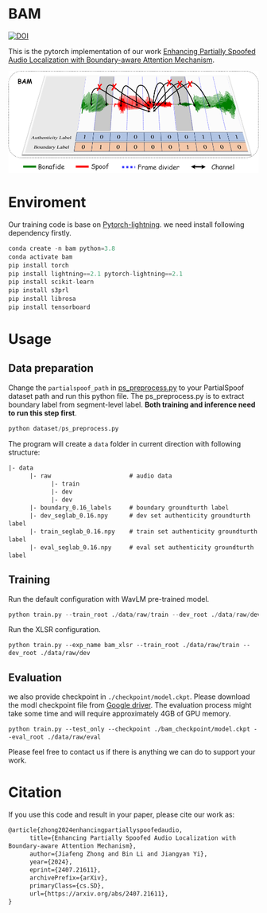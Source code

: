 
# BAM

[![DOI](https://zenodo.org/badge/822386562.svg)](https://zenodo.org/doi/10.5281/zenodo.12747416)

This is the pytorch implementation of our work [Enhancing Partially Spoofed Audio Localization with Boundary-aware Attention Mechanism](https://arxiv.org/abs/2407.21611).


![Introducation of BAM](./res/introduction.png)

# Enviroment

Our training code is base on [Pytorch-lightning](https://lightning.ai/docs/pytorch/stable/). we need install following dependency firstly.

```python
conda create -n bam python=3.8
conda activate bam
pip install torch
pip install lightning==2.1 pytorch-lightning==2.1
pip install scikit-learn
pip install s3prl
pip install librosa
pip install tensorboard
```
# Usage
## Data preparation
Change the `partialspoof_path` in [ps_preprocess.py](/dataset/ps_preprocess.py) to your PartialSpoof dataset path and run this python file.
The ps_preprocess.py is to extract boundary label from segment-level label. **Both training and inference need to run this step first**.

```python
python dataset/ps_preprocess.py 
```

The program will create a `data` folder in current direction with following structure:
```
|- data
      |- raw                      # audio data
            |- train
            |- dev
            |- dev
      |- boundary_0.16_labels     # boundary groundturth label
      |- dev_seglab_0.16.npy      # dev set authenticity groundturth label
      |- train_seglab_0.16.npy    # train set authenticity groundturth label
      |- eval_seglab_0.16.npy     # eval set authenticity groundturth label

```
## Training
Run the default configuration with WavLM pre-trained model.
```python
python train.py --train_root ./data/raw/train --dev_root ./data/raw/dev
```

Run the XLSR configuration.
```
python train.py --exp_name bam_xlsr --train_root ./data/raw/train --dev_root ./data/raw/dev
```

## Evaluation
we also provide checkpoint in `./checkpoint/model.ckpt`. Please download the modl checkpoint file from [Google driver](https://drive.google.com/file/d/1eL3Ca27hEruI20lkoqkQEnZlb2GzTyHT/view?usp=sharing). 
The evaluation process might take some time and will require approximately 4GB of GPU memory.
```
python train.py --test_only --checkpoint ./bam_checkpoint/model.ckpt --eval_root ./data/raw/eval
```

Please feel free to contact us if there is anything we can do to support your work.

# Citation
If you use this code and result in your paper, please cite our work as:
```
@article{zhong2024enhancingpartiallyspoofedaudio,
      title={Enhancing Partially Spoofed Audio Localization with Boundary-aware Attention Mechanism}, 
      author={Jiafeng Zhong and Bin Li and Jiangyan Yi},
      year={2024},
      eprint={2407.21611},
      archivePrefix={arXiv},
      primaryClass={cs.SD},
      url={https://arxiv.org/abs/2407.21611}, 
}
```

